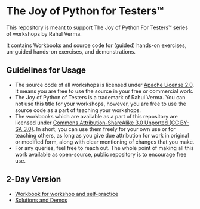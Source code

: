 # The Joy of Python for Testers&trade;
This repository is meant to support The Joy of Python For Testers&trade; series of workshops by Rahul Verma.

It contains Workbooks and source code for (guided) hands-on exercises, un-guided hands-on exercises, and demonstrations.

## Guidelines for Usage
  - The source code of all workshops is licensed under [Apache License 2.0](https://www.apache.org/licenses/LICENSE-2.0). It means you are free to use the source in your free or commercial work.
  - The Joy of Python of Testers is a trademark of Rahul Verma. You can not use this title for your workshops, however, you are free to use the source code as a part of teaching your workshops.
  - The workbooks which are available as a part of this repository are licensed under [Commons Attribution-ShareAlike 3.0 Unported (CC BY-SA 3.0)](https://creativecommons.org/licenses/by-sa/3.0/). In short, you can use them freely for your own use or for teaching others, as long as you give due attribution for work in original or modified form, along with clear mentioning of changes that you make.
  - For any queries, feel free to reach out. The whole point of making all this work available as open-source, public repository is to encourage free use.
  
 ## 2-Day Version
  - [Workbook for workshop and self-practice](./JoPT-2Day-Live/README.md)
  - [Solutions and Demos](./JoPT-2Day/README.md)
